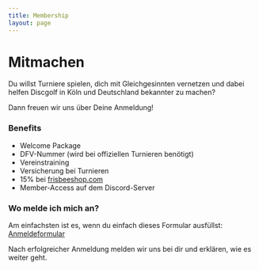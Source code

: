 ```yaml
---
title: Membership
layout: page
---
```


# Mitmachen

Du willst Turniere spielen, dich mit Gleichgesinnten vernetzen und dabei helfen Discgolf in Köln und Deutschland bekannter zu machen?

Dann freuen wir uns über Deine Anmeldung!

### Benefits

- Welcome Package
- DFV-Nummer (wird bei offiziellen Turnieren benötigt)
- Vereinstraining
- Versicherung bei Turnieren
- 15% bei [frisbeeshop.com](http://frisbeeshop.com)
- Member-Access auf dem Discord-Server

### Wo melde ich mich an?

Am einfachsten ist es, wenn du einfach dieses Formular ausfüllst: [Anmeldeformular](https://forms.gle/N94kK7713uuPJZCq6)

Nach erfolgreicher Anmeldung melden wir uns bei dir und erklären, wie es weiter geht.